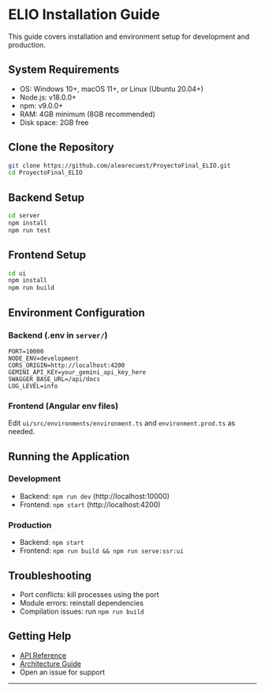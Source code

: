 # ELIO Installation Guide

This guide covers installation and environment setup for development and production.

## System Requirements

- OS: Windows 10+, macOS 11+, or Linux (Ubuntu 20.04+)
- Node.js: v18.0.0+
- npm: v9.0.0+
- RAM: 4GB minimum (8GB recommended)
- Disk space: 2GB free

## Clone the Repository

```bash
git clone https://github.com/alearecuest/ProyectoFinal_ELIO.git
cd ProyectoFinal_ELIO
```

## Backend Setup

```bash
cd server
npm install
npm run test
```

## Frontend Setup

```bash
cd ui
npm install
npm run build
```

## Environment Configuration

### Backend (.env in `server/`)

```env
PORT=10000
NODE_ENV=development
CORS_ORIGIN=http://localhost:4200
GEMINI_API_KEY=your_gemini_api_key_here
SWAGGER_BASE_URL=/api/docs
LOG_LEVEL=info
```

### Frontend (Angular env files)

Edit `ui/src/environments/environment.ts` and `environment.prod.ts` as needed.

## Running the Application

### Development

- Backend: `npm run dev` (http://localhost:10000)
- Frontend: `npm start` (http://localhost:4200)

### Production

- Backend: `npm start`
- Frontend: `npm run build && npm run serve:ssr:ui`

## Troubleshooting

- Port conflicts: kill processes using the port
- Module errors: reinstall dependencies
- Compilation issues: run `npm run build`

## Getting Help

- [API Reference](API_REFERENCE.md)
- [Architecture Guide](ARCHITECTURE.md)
- Open an issue for support

---
